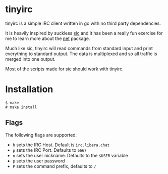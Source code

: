 tinyirc
=======

tinyirc is a simple IRC client written in go with no third party dependencies.

It is heavily inspired by suckless [sic](https://tools.suckless.org/sic/)
and it has been a really fun exercise for me to learn more about the
[net](https://pkg.go.dev/net) package.

Much like sic, tinyirc will read commands from standard input and print
everything to standard output. The data is multiplexed and so all traffic
is merged into one output.

Most of the scripts made for sic should work with tinyirc.

Installation
============

    $ make
    # make install


## Flags

The following flags are supported:

- `h` sets the IRC Host. Default is `irc.libera.chat`
- `p` sets the IRC Port. Defaults to `6667`
- `n` sets the user nickname. Defaults to the `$USER` variable
- `p` sets the user password
- `P` sets the command prefix, defaults to `/`
